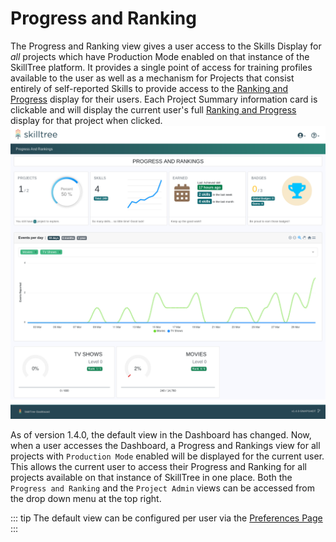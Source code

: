 # Progress and Ranking

The Progress and Ranking view gives a user access to the Skills Display for _all_ projects which have Production Mode enabled
on that instance of the SkillTree platform. It provides a single point of access for training profiles available to the
user as well as a mechanism for Projects that consist entirely of self-reported Skills to provide access to the [Ranking and Progress](#ranking-and-progress-display) display
for their users. Each Project Summary information card is clickable and will display the current user's full [Ranking and Progress](#ranking-and-progress-display) display for that project when clicked.
![SkillTree Dashboard Progress And Ranking](../../overview/screenshots/Screenshot_2021-03-31SkillTreeDashboard-Progress.png)


As of version 1.4.0, the default view in the Dashboard has changed. Now, when a user accesses the Dashboard, a Progress and Rankings view
for all projects with ```Production Mode``` enabled will be displayed for the current user. This allows the current user to access their Progress and Ranking for
all projects available on that instance of SkillTree in one place. Both the ```Progress and Ranking``` and the ```Project Admin```
views can be accessed from the drop down menu at the top right.

::: tip
The default view can be configured per user via the [Preferences Page](/dashboard/user-guide/settings.html#preferences)
:::
